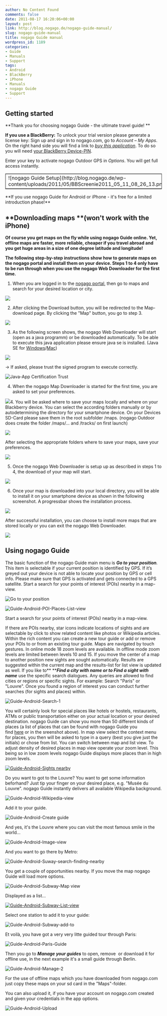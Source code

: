 ```yaml
---
author: No Content Found
comments: false
date: 2011-08-17 16:20:06+00:00
layout: post
link: http://blog.nogago.de/nogago-guide-manual/
slug: nogago-guide-manual
title: nogago Guide manual
wordpress_id: 1189
categories:
- Guide
- Manuals
- Support
tags:
- Android
- BlackBerry
- iPhone
- Manuals
- nogago Guide
- Support
---
```


## **Getting started**


**Thank you for choosing nogago Guide - the ultimate travel guide! **

**If you use a BlackBerry:**
To unlock your trial version please generate a license key: Sign up and sign in to nogago.com, go to _Account_ – _My Apps_. On the right hand side you will find a link to _[buy this application](http://www.nogago.com/apps/buy/3?platform=BlackBerry)_. To do so you will need [your BlackBerry Device-PIN](http://blog.nogago.de/how-to-find-your-device-pin/).

Enter your key to activate nogago Outdoor GPS in _Options_. You will get full access instantly.
<table border="1" >
<tbody >
<tr >

<td >![nogago Guide Setup](http://blog.nogago.de/wp-content/uploads/2011/05/BBScreenie2011_05_11_08_26_13.png)
</td>

<td >![nogago Guide Setup Serial Key](http://blog.nogago.de/wp-content/uploads/2011/05/BBScreenie2011_05_11_08_28_03.png)
</td>
</tr>
</tbody>
</table>
**If you use nogago Guide for Android or iPhone - it's free for a limited introduction phase!**


## **Downloading maps ****(won't work with the iPhone)**


**Of course you get maps on the fly while using nogago Guide online. Yet, offline maps are faster, more reliable, cheaper if you travel abroad and you get huge areas in a size of one degree latitude and longitude!**

**The following step-by-step instructions show how to generate maps on the nogago portal and install them on your device. Steps 1 to 4 only have to be run through when you use the nogago Web Downloader for the first time.**

1. When you are logged in to the [nogago portal](https://www.nogago.com/userLogin/auth), then go to maps and search for your desired location or city.

![](http://blog.nogago.de/wp-content/uploads/2010/07/1.png)


2. After clicking the Download button, you will be redirected to the Map-download page. By clicking the "Map" button, you go to step 3.




![](http://blog.nogago.de/wp-content/uploads/2010/07/2.png)




3. As the following screen shows, the nogago Web Downloader will start (open as a java programm) or be downloaded automatically. To be able to execute this java application please ensure java se is installed. (Java SE for [Windows](https://cds.sun.com/is-bin/INTERSHOP.enfinity/WFS/CDS-CDS_Developer-Site/en_US/-/USD/ViewProductDetail-Start?ProductRef=jre-6u23-oth-JPR@CDS-CDS_Developer)/[Mac](http://support.apple.com/downloads/Java_for_Mac_OS_X_10_6_Update_1))




![](http://blog.nogago.de/wp-content/uploads/2010/07/3_a.png)




-> If asked, please trust the signed program to execute correctly.




![Java-App Certification Trust](http://blog.nogago.de/wp-content/uploads/2010/12/3_bc.png)




4. When the nogago Map Downloader is started for the first time, you are asked to set your preferences.




![](http://blog.nogago.de/wp-content/uploads/2010/07/4.png)4. You will be asked where to save your maps locally and where on your Blackberry device. You can select the according folders manually or by autodetermining the directory for your smartphone device. On your Devices SD-Card please save them in the root subfolder /maps. (nogago Outdoor does create the folder /maps/... and /tracks/ on first launch)




![](http://blog.nogago.de/wp-content/uploads/2010/07/4b.png)




After selecting the appropriate folders where to save your maps, save your preferences.




![](http://blog.nogago.de/wp-content/uploads/2010/07/4d.png)




5. Once the nogago Web Downloader is setup up as described in steps 1 to 4, the download of your map will start.




![](http://blog.nogago.de/wp-content/uploads/2010/07/6_SF2.png)




6. Once your map is downloaded into your local directory, you will be able to install it on your smartphone device as shown in the following screenshot. A progressbar shows the installation process.




![](http://blog.nogago.de/wp-content/uploads/2010/07/7b_installing_with_prgressbar.png)




After successful installation, you can choose to install more maps that are stored locally or you can exit the nogago Web Downloader.




![](http://blog.nogago.de/wp-content/uploads/2010/07/8_map_installed_success.png)





## Using nogago Guide


The basic function of the nogago Guide main menu is _**Go to your position**._ This item is selectable if your current position is identified by GPS. If it’s greyed out your device is not able to locate your position by GPS or cell info. Please make sure that GPS is activated and gets connected to a GPS satellite. Start a search for your points of interest (POIs) nearby in a map-view.

![Go to your position](http://blog.nogago.de/wp-content/uploads/2011/08/Guide-Android-main-menu.png)

![Guide-Android-POI-Places-List-view](http://blog.nogago.de/wp-content/uploads/2011/08/Guide-Android-POI-Places-List-view.png)























Start a search for your points of interest (POIs) nearby in a map-view.







If there are POIs nearby, star icons indicate locations of sights and are selectable by click to show related content like photos or Wikipedia articles. Within the rich content you can create a new tour guide or add or remove your POIs to or from an existing tour guide.
Maps are navigated by touch gestures. In online mode 18 zoom levels are available. In offline mode zoom levels are limited between levels 10 and 15.
If you move the center of a map to another position new sights are sought automatically. Results are suggested within the current map and the results-list for list view is updated as well.
If you like to** **_**Find a city with name **_or to_** Find a sight with name**_ use the specific search dialogues. Any queries are allowed to find cities or regions or specific sights. For example: Search "Paris" or "Louvre". Once you found a region of interest you can conduct further searches (for sights and places) within.

![Guide-Android-Search-1](http://blog.nogago.de/wp-content/uploads/2011/08/Guide-Android-Search-1.png)

You will certainly look for special places like hotels or hostels, restaurants, ATMs or public transportation either on your actual location or your desired destination. nogago Guide can show you more than 50 different kinds of places (a list of places that can be found with nogago Guide you find [here](http://blog.nogago.de/nogago-guide-places/) or in the sreenshot above). In map view select the context menu for places, you then will be asked to type in a query (best you give just the initials) or chose from list. You can switch between map and list view. To adjust density of desired places in map view operate your zoom level. This being so in low zoom levels nogago Guide displays more places than in high zoom levels.

[![Guide-Android-Sights nearby](http://blog.nogago.de/wp-content/uploads/2011/08/Guide-Android-Sights-2.png)](http://blog.nogago.de/wp-content/uploads/2011/08/Guide-Android-Sights-2.png)

Do you want to got to the Louvre? You want to get some information beforhand? Just tip your finger on your desired place, e.g. "Musée du Louvre". nogago Guide instantly delivers all available Wikipedia background.

![Guide-Android-Wikipedia-view](http://blog.nogago.de/wp-content/uploads/2011/08/Guide-Android-Wikipedia-view.png)

Add it to your guide.

![Guide-Android-Create guide](http://blog.nogago.de/wp-content/uploads/2011/08/Guide-Android-Create.png)

And yes, it's the Louvre where you can visit the most famous smile in the world...

![Guide-Android-Image-view](http://blog.nogago.de/wp-content/uploads/2011/08/Guide-Android-Image-view.png)

And you want to go there by Metro:

![Guide-Android-Suway-search-finding-nearby](http://blog.nogago.de/wp-content/uploads/2011/08/Guide-Android-Suway-search-finding-nearby.png)

You get a couple of opportunities nearby. If you move the map nogago Guide will load more options.

![Guide-Android-Subway-Map view](http://blog.nogago.de/wp-content/uploads/2011/08/Guide-Android-Subway-List-view-2.png)

Displayed as a list...

[![Guide-Android-Subway-List-view](http://blog.nogago.de/wp-content/uploads/2011/08/Guide-Android-Subway-List-view.png)](http://blog.nogago.de/wp-content/uploads/2011/08/Guide-Android-Subway-List-view.png)

Select one station to add it to your guide:

![Guide-Android-Subway-add-to](http://blog.nogago.de/wp-content/uploads/2011/08/Guide-Android-Subway-add-to.png)

Et voilà, you have got a very very litte guided tour through Paris:

![Guide-Android-Paris-Guide](http://blog.nogago.de/wp-content/uploads/2011/08/Guide-Android-Paris-Guide.png)

Then you go to _**Manage your guides**_ to open, remove  or download it for offline use, in the next example it's a small guide through Berlin.

![Guide-Android-Manage-2](http://blog.nogago.de/wp-content/uploads/2011/08/Guide-Android-Manage-2.png)

For the use of offline maps which you have downloaded from nogago.com just copy these maps on your sd card in the "Maps"-folder.

You can also upload it, if you have your account on nogago.com created and given your credentials in the app options.

![Guide-Android-Upload](http://blog.nogago.de/wp-content/uploads/2011/08/Guide-Android-Upload.png)


